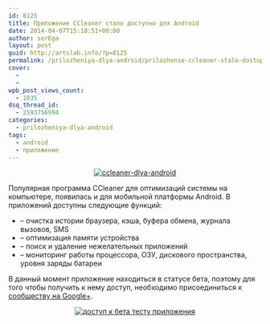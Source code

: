 ```yaml
---
id: 8125
title: Приложение CCleaner стало доступно для Android
date: 2014-04-07T15:18:51+00:00
author: serEga
layout: post
guid: http://artslab.info/?p=8125
permalink: /prilozheniya-dlya-android/prilozhenie-ccleaner-stalo-dostupno-dlya-android/
cover:
  -
  -
wpb_post_views_count:
  - 1035
dsq_thread_id:
  - 2593756994
categories:
  - prilozheniya-dlya-android
tags:
  - android
  - приложение
---
```

<center>
  <a href="{{site.img_cdn}}/ccleaner-dlya-android.jpg"><img src="{{site.img_cdn}}/ccleaner-dlya-android-300x152.jpg" alt="ccleaner-dlya-android" class="aligncenter size-medium wp-image-8126" srcset="{{site.img_cdn}}/ccleaner-dlya-android-300x152.jpg 300w, {{site.img_cdn}}/ccleaner-dlya-android-900x456.jpg 900w, {{site.img_cdn}}/ccleaner-dlya-android.jpg 918w" sizes="(max-width: 300px) 100vw, 300px" /></a>
</center>

Популярная программа CCleaner для оптимизаций системы на компьютере, появилась и для мобильной платформы Android. В приложений доступны следующие функций:

  * &#8211; очистка истории браузера, кэша, буфера обмена, журнала вызовов, SMS
  * &#8211; оптимизация памяти устройства
  * &#8211; поиск и удаление нежелательных приложений
  * &#8211; мониторинг работы процессора, ОЗУ, дискового пространства, уровня заряды батареи



В данный момент приложение находиться в статусе бета, поэтому для того чтобы получить к нему доступ, необходимо присоединиться к [сообществу на Google+](https://plus.google.com/communities/110652555815519063408).

<center>
  <a href="{{site.img_cdn}}/test-android-app.jpg"><img src="{{site.img_cdn}}/test-android-app-300x236.jpg" alt="доступ к бета тесту приложения" class="aligncenter size-medium wp-image-8133" srcset="{{site.img_cdn}}/test-android-app-300x236.jpg 300w, {{site.img_cdn}}/test-android-app.jpg 835w" sizes="(max-width: 300px) 100vw, 300px" /></a>
</center>
